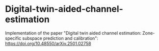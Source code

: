 # Digital-twin-aided-channel-estimation
Implementation of the paper "Digital twin aided channel estimation: Zone-specific subspace prediction and calibration": https://doi.org/10.48550/arXiv.2501.02758
